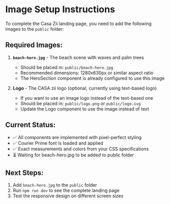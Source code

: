 # Image Setup Instructions

To complete the Casa Zii landing page, you need to add the following images to the `public` folder:

## Required Images:

1. **`beach-hero.jpg`** - The beach scene with waves and palm trees
   - Should be placed in: `public/beach-hero.jpg`
   - Recommended dimensions: 1280x630px or similar aspect ratio
   - The HeroSection component is already configured to use this image

2. **Logo** - The CASA zii logo (optional, currently using text-based logo)
   - If you want to use an image logo instead of the text-based one
   - Should be placed in: `public/logo.png` or `public/logo.svg`
   - Update the Logo component to use the image instead of text

## Current Status:
- ✅ All components are implemented with pixel-perfect styling
- ✅ Courier Prime font is loaded and applied
- ✅ Exact measurements and colors from your CSS specifications
- ⏳ Waiting for beach-hero.jpg to be added to public folder

## Next Steps:
1. Add `beach-hero.jpg` to the `public` folder
2. Run `npm run dev` to see the complete landing page
3. Test the responsive design on different screen sizes
